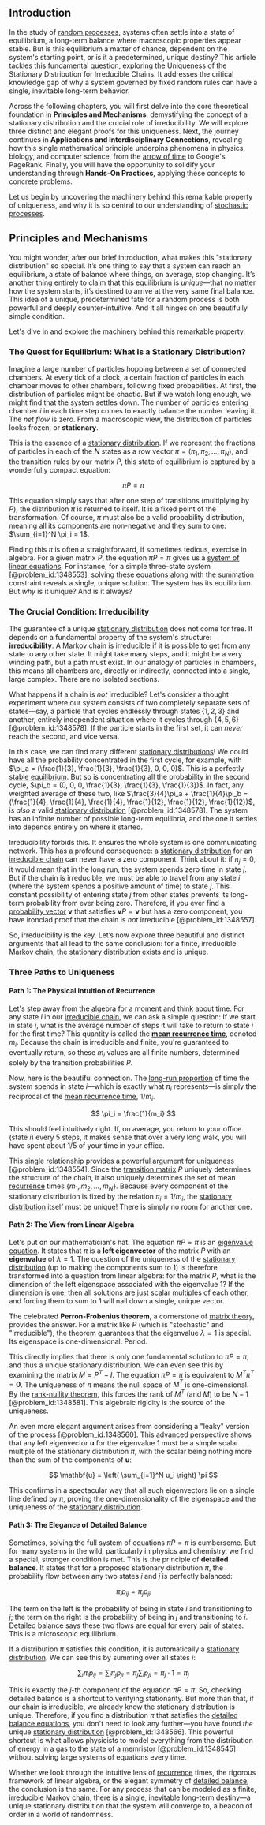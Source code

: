 ## Introduction
In the study of [random processes](@article_id:267993), systems often settle into a state of equilibrium, a long-term balance where macroscopic properties appear stable. But is this equilibrium a matter of chance, dependent on the system's starting point, or is it a predetermined, unique destiny? This article tackles this fundamental question, exploring the Uniqueness of the Stationary Distribution for Irreducible Chains. It addresses the critical knowledge gap of why a system governed by fixed random rules can have a single, inevitable long-term behavior.

Across the following chapters, you will first delve into the core theoretical foundation in **Principles and Mechanisms**, demystifying the concept of a stationary distribution and the crucial role of irreducibility. We will explore three distinct and elegant proofs for this uniqueness. Next, the journey continues in **Applications and Interdisciplinary Connections**, revealing how this single mathematical principle underpins phenomena in physics, biology, and computer science, from the [arrow of time](@article_id:143285) to Google's PageRank. Finally, you will have the opportunity to solidify your understanding through **Hands-On Practices**, applying these concepts to concrete problems.

Let us begin by uncovering the machinery behind this remarkable property of uniqueness, and why it is so central to our understanding of [stochastic processes](@article_id:141072).

## Principles and Mechanisms

You might wonder, after our brief introduction, what makes this "stationary distribution" so special. It’s one thing to say that a system can reach an equilibrium, a state of balance where things, on average, stop changing. It’s another thing entirely to claim that this equilibrium is *unique*—that no matter how the system starts, it’s destined to arrive at the very same final balance. This idea of a unique, predetermined fate for a random process is both powerful and deeply counter-intuitive. And it all hinges on one beautifully simple condition.

Let's dive in and explore the machinery behind this remarkable property.

### The Quest for Equilibrium: What is a Stationary Distribution?

Imagine a large number of particles hopping between a set of connected chambers. At every tick of a clock, a certain fraction of particles in each chamber moves to other chambers, following fixed probabilities. At first, the distribution of particles might be chaotic. But if we watch long enough, we might find that the system settles down. The number of particles entering chamber $i$ in each time step comes to exactly balance the number leaving it. The *net flow* is zero. From a macroscopic view, the distribution of particles looks frozen, or **stationary**.

This is the essence of a [stationary distribution](@article_id:142048). If we represent the fractions of particles in each of the $N$ states as a row vector $\pi = (\pi_1, \pi_2, \ldots, \pi_N)$, and the transition rules by our matrix $P$, this state of equilibrium is captured by a wonderfully compact equation:

$$ \pi P = \pi $$

This equation simply says that after one step of transitions (multiplying by $P$), the distribution $\pi$ is returned to itself. It is a fixed point of the transformation. Of course, $\pi$ must also be a valid probability distribution, meaning all its components are non-negative and they sum to one: $\sum_{i=1}^N \pi_i = 1$.

Finding this $\pi$ is often a straightforward, if sometimes tedious, exercise in algebra. For a given matrix $P$, the equation $\pi P = \pi$ gives us a [system of linear equations](@article_id:139922). For instance, for a simple three-state system [@problem_id:1348553], solving these equations along with the summation constraint reveals a single, unique solution. The system has its equilibrium. But *why* is it unique? And is it always?

### The Crucial Condition: Irreducibility

The guarantee of a unique [stationary distribution](@article_id:142048) does not come for free. It depends on a fundamental property of the system's structure: **irreducibility**. A Markov chain is irreducible if it is possible to get from any state to any other state. It might take many steps, and it might be a very winding path, but a path must exist. In our analogy of particles in chambers, this means all chambers are, directly or indirectly, connected into a single, large complex. There are no isolated sections.

What happens if a chain is *not* irreducible? Let's consider a thought experiment where our system consists of two completely separate sets of states—say, a particle that cycles endlessly through states $\{1, 2, 3\}$ and another, entirely independent situation where it cycles through $\{4, 5, 6\}$ [@problem_id:1348578]. If the particle starts in the first set, it can *never* reach the second, and vice versa.

In this case, we can find many different [stationary distributions](@article_id:193705)! We could have all the probability concentrated in the first cycle, for example, with $\pi_a = (\frac{1}{3}, \frac{1}{3}, \frac{1}{3}, 0, 0, 0)$. This is a perfectly [stable equilibrium](@article_id:268985). But so is concentrating all the probability in the second cycle, $\pi_b = (0, 0, 0, \frac{1}{3}, \frac{1}{3}, \frac{1}{3})$. In fact, any weighted average of these two, like $\frac{3}{4}\pi_a + \frac{1}{4}\pi_b = (\frac{1}{4}, \frac{1}{4}, \frac{1}{4}, \frac{1}{12}, \frac{1}{12}, \frac{1}{12})$, is *also* a valid [stationary distribution](@article_id:142048) [@problem_id:1348578]. The system has an infinite number of possible long-term equilibria, and the one it settles into depends entirely on where it started.

Irreducibility forbids this. It ensures the whole system is one communicating network. This has a profound consequence: a [stationary distribution](@article_id:142048) for an [irreducible chain](@article_id:267467) can never have a zero component. Think about it: if $\pi_j = 0$, it would mean that in the long run, the system spends zero time in state $j$. But if the chain is irreducible, we must be able to travel from any state $i$ (where the system spends a positive amount of time) to state $j$. This constant possibility of entering state $j$ from other states prevents its long-term probability from ever being zero. Therefore, if you ever find a [probability vector](@article_id:199940) $\mathbf{v}$ that satisfies $\mathbf{v}P = \mathbf{v}$ but has a zero component, you have ironclad proof that the chain is *not* irreducible [@problem_id:1348557].

So, irreducibility is the key. Let’s now explore three beautiful and distinct arguments that all lead to the same conclusion: for a finite, irreducible Markov chain, the stationary distribution exists and is unique.

### Three Paths to Uniqueness

#### Path 1: The Physical Intuition of Recurrence

Let's step away from the algebra for a moment and think about time. For any state $i$ in our [irreducible chain](@article_id:267467), we can ask a simple question: If we start in state $i$, what is the average number of steps it will take to return to state $i$ for the first time? This quantity is called the **[mean recurrence time](@article_id:264449)**, denoted $m_i$. Because the chain is irreducible and finite, you're guaranteed to eventually return, so these $m_i$ values are all finite numbers, determined solely by the transition probabilities $P$.

Now, here is the beautiful connection. The [long-run proportion](@article_id:276082) of time the system spends in state $i$—which is exactly what $\pi_i$ represents—is simply the reciprocal of the [mean recurrence time](@article_id:264449), $1/m_i$.

$$ \pi_i = \frac{1}{m_i} $$

This should feel intuitively right. If, on average, you return to your office (state $i$) every 5 steps, it makes sense that over a very long walk, you will have spent about $1/5$ of your time in your office.

This single relationship provides a powerful argument for uniqueness [@problem_id:1348554]. Since the [transition matrix](@article_id:145931) $P$ uniquely determines the structure of the chain, it also uniquely determines the set of mean [recurrence](@article_id:260818) times $\{m_1, m_2, \ldots, m_N\}$. Because every component of the stationary distribution is fixed by the relation $\pi_i=1/m_i$, the [stationary distribution](@article_id:142048) itself must be unique! There is simply no room for another one.

#### Path 2: The View from Linear Algebra

Let's put on our mathematician's hat. The equation $\pi P = \pi$ is an [eigenvalue equation](@article_id:272427). It states that $\pi$ is a **left eigenvector** of the matrix $P$ with an **eigenvalue** of $\lambda=1$. The question of the uniqueness of the [stationary distribution](@article_id:142048) (up to making the components sum to 1) is therefore transformed into a question from linear algebra: for the matrix $P$, what is the dimension of the left eigenspace associated with the eigenvalue 1? If the dimension is one, then all solutions are just scalar multiples of each other, and forcing them to sum to 1 will nail down a single, unique vector.

The celebrated **Perron-Frobenius theorem**, a cornerstone of [matrix theory](@article_id:184484), provides the answer. For a matrix like $P$ (which is "stochastic" and "irreducible"), the theorem guarantees that the eigenvalue $\lambda=1$ is special. Its eigenspace is one-dimensional. Period.

This directly implies that there is only one fundamental solution to $\pi P = \pi$, and thus a unique stationary distribution. We can even see this by examining the matrix $M=P^T - I$. The equation $\pi P = \pi$ is equivalent to $M^T \pi^T = \mathbf{0}$. The uniqueness of $\pi$ means the null space of $M^T$ is one-dimensional. By the [rank-nullity theorem](@article_id:153947), this forces the rank of $M^T$ (and $M$) to be $N-1$ [@problem_id:1348581]. This algebraic rigidity is the source of the uniqueness.

An even more elegant argument arises from considering a "leaky" version of the process [@problem_id:1348560]. This advanced perspective shows that any left eigenvector $\mathbf{u}$ for the eigenvalue 1 must be a simple scalar multiple of the stationary distribution $\pi$, with the scalar being nothing more than the sum of the components of $\mathbf{u}$:

$$ \mathbf{u} = \left( \sum_{i=1}^N u_i \right) \pi $$

This confirms in a spectacular way that all such eigenvectors lie on a single line defined by $\pi$, proving the one-dimensionality of the eigenspace and the uniqueness of the [stationary distribution](@article_id:142048).

#### Path 3: The Elegance of Detailed Balance

Sometimes, solving the full system of equations $\pi P = \pi$ is cumbersome. But for many systems in the wild, particularly in physics and chemistry, we find a special, stronger condition is met. This is the principle of **detailed balance**. It states that for a proposed stationary distribution $\pi$, the probability flow between any two states $i$ and $j$ is perfectly balanced:

$$ \pi_i p_{ij} = \pi_j p_{ji} $$

The term on the left is the probability of being in state $i$ and transitioning to $j$; the term on the right is the probability of being in $j$ and transitioning to $i$. Detailed balance says these two flows are equal for every pair of states. This is a microscopic equilibrium.

If a distribution $\pi$ satisfies this condition, it is automatically a [stationary distribution](@article_id:142048). We can see this by summing over all states $i$:

$$ \sum_i \pi_i p_{ij} = \sum_i \pi_j p_{ji} = \pi_j \sum_i p_{ji} = \pi_j \cdot 1 = \pi_j $$

This is exactly the $j$-th component of the equation $\pi P = \pi$. So, checking detailed balance is a shortcut to verifying stationarity. But more than that, if our chain is irreducible, we already know the stationary distribution is unique. Therefore, if you find a distribution $\pi$ that satisfies the [detailed balance equations](@article_id:270088), you don't need to look any further—you have found *the* unique [stationary distribution](@article_id:142048) [@problem_id:1348566]. This powerful shortcut is what allows physicists to model everything from the distribution of energy in a gas to the state of a [memristor](@article_id:203885) [@problem_id:1348545] without solving large systems of equations every time.

Whether we look through the intuitive lens of [recurrence](@article_id:260818) times, the rigorous framework of linear algebra, or the elegant symmetry of [detailed balance](@article_id:145494), the conclusion is the same. For any process that can be modeled as a finite, irreducible Markov chain, there is a single, inevitable long-term destiny—a unique stationary distribution that the system will converge to, a beacon of order in a world of randomness.